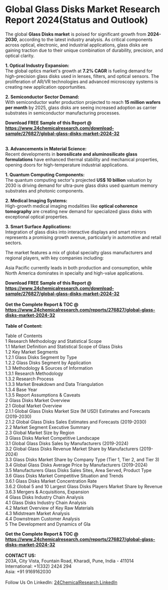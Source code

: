 <h1>Global Glass Disks Market Research Report 2024(Status and Outlook)</h1><p>The global <strong>Glass Disks market</strong> is poised for significant growth from <strong>2024-2030</strong>, according to the latest industry analysis. As critical components across optical, electronic, and industrial applications, glass disks are gaining traction due to their unique combination of durability, precision, and optical clarity.</p><p><strong>1. Optical Industry Expansion:</strong><br>
The global optics market's growth at <strong>7.2% CAGR</strong> is fueling demand for high-precision glass disks used in lenses, filters, and optical sensors. The proliferation of AR/VR technologies and advanced microscopy systems is creating new application opportunities.</p><p><strong>2. Semiconductor Sector Demand:</strong><br>
With semiconductor wafer production projected to reach <strong>15 million wafers per month</strong> by 2025, glass disks are seeing increased adoption as carrier substrates in semiconductor manufacturing processes.</p><div><b>Download FREE Sample of this Report @ 
            <a href="https://www.24chemicalresearch.com/download-sample/276827/global-glass-disks-market-2024-32">
            https://www.24chemicalresearch.com/download-sample/276827/global-glass-disks-market-2024-32</a></b></div><br><p><strong>3. Advancements in Material Science:</strong><br>
Recent developments in <strong>borosilicate and aluminosilicate glass formulations</strong> have enhanced thermal stability and mechanical properties, opening doors for high-temperature industrial applications.</p><p><strong>1. Quantum Computing Components:</strong><br>
The quantum computing sector's projected <strong>US$ 10 billion</strong> valuation by 2030 is driving demand for ultra-pure glass disks used quantum memory substrates and photonic components.</p><p><strong>2. Medical Imaging Systems:</strong><br>
High-growth medical imaging modalities like <strong>optical coherence tomography</strong> are creating new demand for specialized glass disks with exceptional optical properties.</p><p><strong>3. Smart Surface Applications:</strong><br>
Integration of glass disks into interactive displays and smart mirrors represents a promising growth avenue, particularly in automotive and retail sectors.</p><p>The market features a mix of global specialty glass manufacturers and regional players, with key companies including:</p><p>Asia Pacific currently leads in both production and consumption, while North America dominates in specialty and high-value applications.</p><div><b>Download FREE Sample of this Report @ 
            <a href="https://www.24chemicalresearch.com/download-sample/276827/global-glass-disks-market-2024-32">
            https://www.24chemicalresearch.com/download-sample/276827/global-glass-disks-market-2024-32</a></b></div><br><div><b>Get the Complete Report & TOC @ 
            <a href="https://www.24chemicalresearch.com/reports/276827/global-glass-disks-market-2024-32">
            https://www.24chemicalresearch.com/reports/276827/global-glass-disks-market-2024-32</a></b></div><br>
            <b>Table of Content:</b><p>Table of Contents<br />
1 Research Methodology and Statistical Scope<br />
1.1 Market Definition and Statistical Scope of Glass Disks<br />
1.2 Key Market Segments<br />
1.2.1 Glass Disks Segment by Type<br />
1.2.2 Glass Disks Segment by Application<br />
1.3 Methodology & Sources of Information<br />
1.3.1 Research Methodology<br />
1.3.2 Research Process<br />
1.3.3 Market Breakdown and Data Triangulation<br />
1.3.4 Base Year<br />
1.3.5 Report Assumptions & Caveats<br />
2 Glass Disks Market Overview<br />
2.1 Global Market Overview<br />
2.1.1 Global Glass Disks Market Size (M USD) Estimates and Forecasts (2019-2030)<br />
2.1.2 Global Glass Disks Sales Estimates and Forecasts (2019-2030)<br />
2.2 Market Segment Executive Summary<br />
2.3 Global Market Size by Region<br />
3 Glass Disks Market Competitive Landscape<br />
3.1 Global Glass Disks Sales by Manufacturers (2019-2024)<br />
3.2 Global Glass Disks Revenue Market Share by Manufacturers (2019-2024)<br />
3.3 Glass Disks Market Share by Company Type (Tier 1, Tier 2, and Tier 3)<br />
3.4 Global Glass Disks Average Price by Manufacturers (2019-2024)<br />
3.5 Manufacturers Glass Disks Sales Sites, Area Served, Product Type<br />
3.6 Glass Disks Market Competitive Situation and Trends<br />
3.6.1 Glass Disks Market Concentration Rate<br />
3.6.2 Global 5 and 10 Largest Glass Disks Players Market Share by Revenue<br />
3.6.3 Mergers & Acquisitions, Expansion<br />
4 Glass Disks Industry Chain Analysis<br />
4.1 Glass Disks Industry Chain Analysis<br />
4.2 Market Overview of Key Raw Materials<br />
4.3 Midstream Market Analysis<br />
4.4 Downstream Customer Analysis<br />
5 The Development and Dynamics of Gla</p><div><b>Get the Complete Report & TOC @ 
            <a href="https://www.24chemicalresearch.com/reports/276827/global-glass-disks-market-2024-32">
            https://www.24chemicalresearch.com/reports/276827/global-glass-disks-market-2024-32</a></b></div><br><b>CONTACT US:</b><br>
            203A, City Vista, Fountain Road, Kharadi, Pune, India - 411014<br>
            International: +1(332) 2424 294<br>
            Asia: +91 9169162030 <br><br>
            Follow Us On LinkedIn: <a href="https://www.linkedin.com/company/24chemicalresearch/">24ChemicalResearch LinkedIn</a>